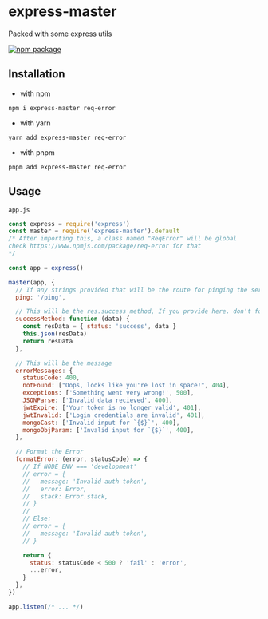 # express-master

Packed with some express utils

<a href="https://npmjs.com/package/express-master">
  <img src="https://img.shields.io/npm/v/express-master" alt="npm package"> 
</a>

## Installation

- with npm

```shell
npm i express-master req-error
```

- with yarn

```shell
yarn add express-master req-error
```

- with pnpm

```shell
pnpm add express-master req-error
```

## Usage

`app.js`

```js
const express = require('express')
const master = require('express-master').default
/* After importing this, a class named "ReqError" will be global 
check https://www.npmjs.com/package/req-error for that
*/

const app = express()

master(app, {
  // If any strings provided that will be the route for pinging the server
  ping: '/ping',

  // This will be the res.success method, If you provide here. don't forget to declear it's types manually
  successMethod: function (data) {
    const resData = { status: 'success', data }
    this.json(resData)
    return resData
  },

  // This will be the message
  errorMessages: {
    statusCode: 400,
    notFound: ["Oops, looks like you're lost in space!", 404],
    exceptions: ['Something went very wrong!', 500],
    JSONParse: ['Invalid data recieved', 400],
    jwtExpire: ['Your token is no longer valid', 401],
    jwtInvalid: ['Login credentials are invalid', 401],
    mongoCast: ['Invalid input for `{$}`', 400],
    mongoObjParam: ['Invalid input for `{$}`', 400],
  },

  // Format the Error
  formatError: (error, statusCode) => {
    // If NODE_ENV === 'development'
    // error = {
    //   message: 'Invalid auth token',
    //   error: Error,
    //   stack: Error.stack,
    // }
    //
    // Else:
    // error = {
    //   message: 'Invalid auth token',
    // }

    return {
      status: statusCode < 500 ? 'fail' : 'error',
      ...error,
    }
  },
})

app.listen(/* ... */)
```
